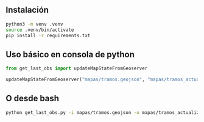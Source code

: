 ## Instalación
```bash
python3 -m venv .venv
source .venv/bin/activate
pip install -r requirements.txt
```
## Uso básico en consola de python

```python
from get_last_obs import updateMapStateFromGeoserver

updateMapStateFromGeoserver("mapas/tramos.geojson", "mapas/tramos_actualizados.geojson") 
```
## O desde bash
```bash
python get_last_obs.py -i mapas/tramos.geojson -o mapas/tramos_actualizados.geojson
```
